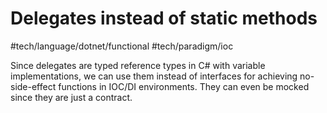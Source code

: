 # Delegates instead of static methods
 #tech/language/dotnet/functional #tech/paradigm/ioc

Since delegates are typed reference types in C# with variable implementations, we can use them instead of interfaces for achieving no-side-effect functions in IOC/DI environments. They can even be mocked since they are just a contract. 
